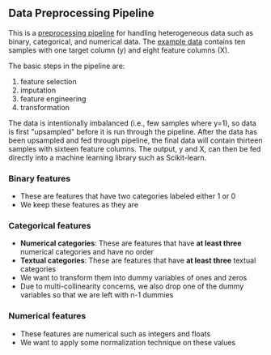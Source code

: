 ## Data Preprocessing Pipeline

This is a [preprocessing pipeline](/data_preprocessing.py) for handling heterogeneous data such as binary, categorical, and numerical data. The [example data](/input/data_example.csv) contains ten samples with one target column (y) and eight feature columns (X).

The basic steps in the pipeline are:

 1. feature selection
 2. imputation
 3. feature engineering
 4. transformation

The data is intentionally imbalanced (i.e., few samples where y=1), so data is first "upsampled" before it is run through the pipeline. After the data has been upsampled and fed through pipeline, the final data will contain thirteen samples with sixteen feature columns. The output, y and X, can then be fed directly into a machine learning library such as Scikit-learn.

### Binary features

- These are features that have two categories labeled either 1 or 0
- We keep these features as they are

### Categorical features

- **Numerical categories**: These are features that have **at least three** numerical categories and have no order
- **Textual categories**: These are features that have **at least three** textual categories
- We want to transform them into dummy variables of ones and zeros
- Due to multi-collinearity concerns, we also drop one of the dummy variables so that we are left with n-1 dummies

### Numerical features

- These features are numerical such as integers and floats
- We want to apply some normalization technique on these values

